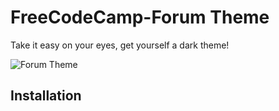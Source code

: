 # FreeCodeCamp-Forum Theme

Take it easy on your eyes, get yourself a dark theme!

![Forum Theme](https://github.com/username1001/fcc-forum-theme/blob/master/theme.png)

## Installation

